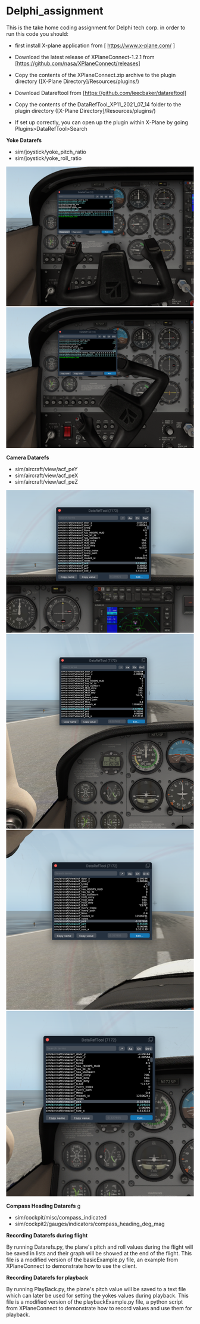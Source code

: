 # **Delphi_assignment**
This is the take home coding assignment for Delphi tech corp.
in order to run this code you should:
- first install X-plane application
 from [ https://www.x-plane.com/ ]
- Download the latest release of XPlaneConnect-1.2.1 from [https://github.com/nasa/XPlaneConnect/releases]
- Copy the contents of the XPlaneConnect.zip archive to the plugin directory ([X-Plane Directory]/Resources/plugins/)
- Download Datareftool from [https://github.com/leecbaker/datareftool]

- Copy the contents of the DataRefTool_XP11_2021_07_14 folder to the plugin directory ([X-Plane Directory]/Resources/plugins/) 

- If set up correctly, you can open up the plugin within X-Plane by going Plugins>DataRefTool>Search

**Yoke Datarefs**

- sim/joystick/yoke_pitch_ratio
- sim/joystick/yoke_roll_ratio

![This is an image](images/yoke1.png)
![This is an image](images/yoke2.png)


**Camera Datarefs**

- sim/aircraft/view/acf_peY
- sim/aircraft/view/acf_peX
- sim/aircraft/view/acf_peZ


![This is an image](images/camera1.png)
![This is an image](images/camera2.png)
![This is an image](images/camera3.png)
![This is an image](images/camera4.png)


**Compass Heading Datarefs**
g

- sim/cockpit/misc/compass_indicated
- sim/cockpit2/gauges/indicators/compass_heading_deg_mag


**Recording Datarefs during flight**

By running Datarefs.py, the plane's pitch and roll values during the flight will be saved in lists and their graph will be showed at the end of the flight. This file is a modified version of the  basicExample.py file, an example from XPlaneConnect to demonstrate how to use the client.

**Recording Datarefs for playback**

By running PlayBack.py, the plane's pitch value will be saved to a text file which can later be used for setting the yokes values during playback.  This file is a modified version of the playbackExample.py file, a python script from XPlaneConnect to demonstrate how to record values and use them for playback.
